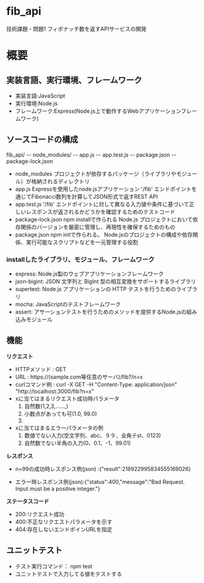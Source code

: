 # fib_api

技術課題・問題1  フィボナッチ数を返すAPIサービスの開発

# 概要

## 実装言語、実行環境、フレームワーク
* 実装言語:JavaScript
* 実行環境:Node.js
* フレームワーク:Express(Node.js上で動作するWebアプリケーションフレームワーク)


## ソースコードの構成
fib_api/
\-- node_modules/
\-- app.js
\-- app.test.js
\-- package.json
\-- package-lock.json
* node_modules
プロジェクトが依存するパッケージ（ライブラリやモジュール）が格納されるディレクトリ
* app.js
Expressを使用したnode.jsアプリケーション
'/fib' エンドポイントを通じてFibonacci数列を計算してJSON形式で返すREST API
* app.test.js
'/fib' エンドポイントに対して異なる入力値や条件に基づいて正しいレスポンスが返されるかどうかを確認するためのテストコード
* package-lock.json
  npm installで作られる
Node.js プロジェクトにおいて依存関係のバージョンを厳密に管理し、再現性を確保するためのもの
* package.json
npm initで作られる。
Node.jsのプロジェクトの構成や依存関係、実行可能なスクリプトなどを一元管理する役割

### installしたライブラリ、モジュール、フレームワーク
* express: Node.js製のウェブアプリケーションフレームワーク
* json-bigint: JSON 文字列と BigInt 型の相互変換をサポートするライブラリ
* supertest: Node.js アプリケーションの HTTP テストを行うためのライブラリ
* mocha: JavaScriptのテストフレームワーク
* assert: アサーションテストを行うためのメソッドを提供するNode.jsの組み込みモジュール


## 機能
**リクエスト**
* HTTPメソッド : GET
* URL : https://(sample.com等任意のサーバ)/fib?/n=x
* curlコマンド例 : curl -X GET -H "Content-Type: application/json" "http://localhost:3000/fib?n=x"
* xに当てはまるリクエスト成功時パラメータ
  1. 自然数(1,2,3,......,)
  2. 小数点があっても可(1.0, 99.0)
  3. 
* xに当てはまるエラーパラメータの例
  1. 数値でない入力(空文字列、abc、９９、全角テst、0123)
  2. 自然数でない半角の入力(0、0.1、-1、99.01)

**レスポンス**
* n=99の成功時レスポンス例(json) :{"result":218922995834555169026}

* エラー時レスポンス例(json):{"status":400,"message":"Bad Request. Input must be a positive integer."}

**ステータスコード**
* 200:リクエスト成功
* 400:不正なリクエストパラメータを示す
* 404:存在しないエンドポインURLを指定

## ユニットテスト
* テスト実行コマンド： npm test
* ユニットテストで入力してる値をテストする
